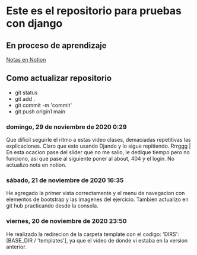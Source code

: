 # Este es el repositorio para pruebas con django

## En proceso de aprendizaje

[Notas en Notion](https://www.notion.so/Preparando-el-Entorno-de-Desarrollo-a5926b2e6c2248ac83144bb459ea701a)

## Como actualizar repositorio
- git status
- git add .
- git commit -m 'commit'
- git push origin1 main


### domingo, 29 de noviembre de 2020 0:29
Que dificil seguirle el ritmo a estas video clases, demaciadas repetitivas las explicaciones. Claro que esto usando Djando y lo sigue repitiendo. Rrrggg | En esta ocacion pase del slider que no me salio, le dedique tiempo pero no funciono, asi que pase al siguiente poner al about, 404 y el login. No actualizo nota en notion.

### sábado, 21 de noviembre de 2020 16:35
He agregado la primer vista correctamente y el menu de navegacion con elementos de bootstrap y las imagenes del ejercicio. Tambien actualizo en git hub practicando desde la consola.

### viernes, 20 de noviembre de 2020 23:50
He realizado la redirecion de la carpeta template con el codigo: 'DIRS': [BASE_DIR / 'templates'], ya que el vídeo de donde vi estaba en la version anterior.

